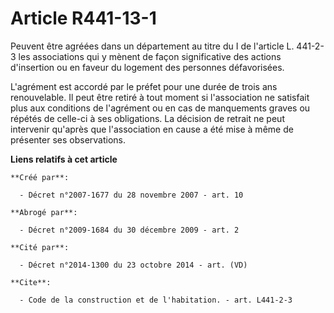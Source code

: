 # Article R441-13-1

Peuvent être agréées dans un département au titre du I de l'article L. 441-2-3 les associations qui y mènent de façon
significative des actions d'insertion ou en faveur du logement des personnes défavorisées.

L'agrément est accordé par le préfet pour une durée de trois ans renouvelable. Il peut être retiré à tout moment si
l'association ne satisfait plus aux conditions de l'agrément ou en cas de manquements graves ou répétés de celle-ci à ses
obligations. La décision de retrait ne peut intervenir qu'après que l'association en cause a été mise à même de présenter ses
observations.

**Liens relatifs à cet article**

	**Créé par**:

	  - Décret n°2007-1677 du 28 novembre 2007 - art. 10

	**Abrogé par**:

	  - Décret n°2009-1684 du 30 décembre 2009 - art. 2

	**Cité par**:

	  - Décret n°2014-1300 du 23 octobre 2014 - art. (VD)

	**Cite**:

	  - Code de la construction et de l'habitation. - art. L441-2-3
